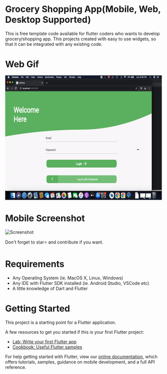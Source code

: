 # Grocery Shopping App(Mobile, Web, Desktop Supported)

This is free template code available for flutter coders who wants to develop grocery/shopping app. This projects created with easy to use widgets, so that it can be integrated with any existing code. 

# Web Gif

<img src="shopping_assets/grocery_responsive.gif" height="400" alt="Screenshot"/> 

# Mobile Screenshot

<img src="shopping_assets/grocery.png" height="400" alt="Screenshot"/> 

Don't forget to star⭐ and contribute if you want. 


# Requirements
- Any Operating System (ie. MacOS X, Linux, Windows)
- Any IDE with Flutter SDK installed (ie. Android Studio, VSCode etc)
- A little knowledge of Dart and Flutter
 

# Getting Started

This project is a starting point for a Flutter application.

A few resources to get you started if this is your first Flutter project:

- [Lab: Write your first Flutter app](https://flutter.io/docs/get-started/codelab)
- [Cookbook: Useful Flutter samples](https://flutter.io/docs/cookbook)

For help getting started with Flutter, view our 
[online documentation](https://flutter.io/docs), which offers tutorials, 
samples, guidance on mobile development, and a full API reference.
